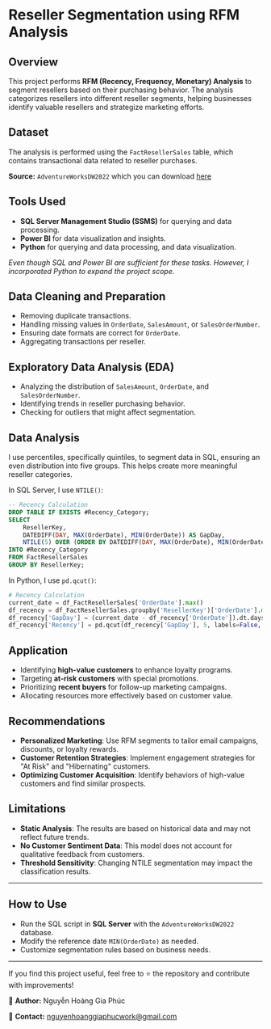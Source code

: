 # Reseller Segmentation using RFM Analysis

## Overview

This project performs **RFM (Recency, Frequency, Monetary) Analysis** to segment resellers based on their purchasing behavior. The analysis categorizes resellers into different reseller segments, helping businesses identify valuable resellers and strategize marketing efforts.

## Dataset

The analysis is performed using the `FactResellerSales` table, which contains transactional data related to reseller purchases.

**Source:** `AdventureWorksDW2022` which you can download [here](https://learn.microsoft.com/en-us/sql/samples/adventureworks-install-configure?view=sql-server-ver16&tabs=ssms)

## Tools Used

- **SQL Server Management Studio (SSMS)** for querying and data processing.
- **Power BI** for data visualization and insights.
- **Python** for querying and data processing, and data visualization.

*Even though SQL and Power BI are sufficient for these tasks. However, I incorporated Python to expand the project scope.*

## Data Cleaning and Preparation

- Removing duplicate transactions.
- Handling missing values in `OrderDate`, `SalesAmount`, or `SalesOrderNumber`.
- Ensuring date formats are correct for `OrderDate`.
- Aggregating transactions per reseller.

## Exploratory Data Analysis (EDA)

- Analyzing the distribution of `SalesAmount`, `OrderDate`, and `SalesOrderNumber`.
- Identifying trends in reseller purchasing behavior.
- Checking for outliers that might affect segmentation.

## Data Analysis

I use percentiles, specifically quintiles, to segment data in SQL, ensuring an even distribution into five groups. This helps create more meaningful reseller categories.

In SQL Server, I use `NTILE()`:
```sql
-- Recency Calculation
DROP TABLE IF EXISTS #Recency_Category;
SELECT
    ResellerKey,
    DATEDIFF(DAY, MAX(OrderDate), MIN(OrderDate)) AS GapDay,
    NTILE(5) OVER (ORDER BY DATEDIFF(DAY, MAX(OrderDate), MIN(OrderDate)) DESC) AS Recency
INTO #Recency_Category
FROM FactResellerSales
GROUP BY ResellerKey;
```
In Python, I use `pd.qcut()`:
```python
# Recency Calculation
current_date = df_FactResellerSales['OrderDate'].max()
df_recency = df_FactResellerSales.groupby('ResellerKey')['OrderDate'].max().reset_index()
df_recency['GapDay'] = (current_date - df_recency['OrderDate']).dt.days
df_recency['Recency'] = pd.qcut(df_recency['GapDay'], 5, labels=False, duplicates='drop') + 1
```

## Application

- Identifying **high-value customers** to enhance loyalty programs.
- Targeting **at-risk customers** with special promotions.
- Prioritizing **recent buyers** for follow-up marketing campaigns.
- Allocating resources more effectively based on customer value.

## Recommendations

- **Personalized Marketing**: Use RFM segments to tailor email campaigns, discounts, or loyalty rewards.
- **Customer Retention Strategies**: Implement engagement strategies for "At Risk" and "Hibernating" customers.
- **Optimizing Customer Acquisition**: Identify behaviors of high-value customers and find similar prospects.

## Limitations

- **Static Analysis**: The results are based on historical data and may not reflect future trends.
- **No Customer Sentiment Data**: This model does not account for qualitative feedback from customers.
- **Threshold Sensitivity**: Changing NTILE segmentation may impact the classification results.

---

## How to Use

- Run the SQL script in **SQL Server** with the `AdventureWorksDW2022` database.
- Modify the reference date `MIN(OrderDate)` as needed.
- Customize segmentation rules based on business needs.

---

If you find this project useful, feel free to ⭐ the repository and contribute with improvements!

📌 **Author:** Nguyễn Hoàng Gia Phúc

📧 **Contact:** nguyenhoanggiaphucwork@gmail.com

